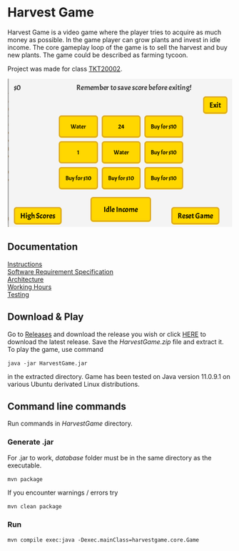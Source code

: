 # Harvest Game
Harvest Game is a video game where the player tries to acquire as much money as possible. In the game player can grow plants and invest in idle income. The core gameplay loop of the game is to sell the harvest and buy new plants. The game could be described as farming tycoon.

Project was made for class [TKT20002](https://studies.helsinki.fi/opintotarjonta/cur/hy-opt-cur-2021-31e1be8a-da83-4a6b-b59d-1920ad62f5f6).

![screenshot](documentation/images/promo_screenshot.png)

## Documentation
[Instructions](https://github.com/jpasikainen/ot-harjoitustyo/blob/master/documentation/instructions.md)\
[Software Requirement Specification](https://github.com/jpasikainen/ot-harjoitustyo/blob/master/documentation/srs.md)\
[Architecture](https://github.com/jpasikainen/ot-harjoitustyo/blob/master/documentation/architecture.md)\
[Working Hours](https://github.com/jpasikainen/ot-harjoitustyo/blob/master/documentation/workinghours.md)\
[Testing](https://github.com/jpasikainen/ot-harjoitustyo/blob/master/documentation/testing.md)

## Download & Play
Go to [Releases](https://github.com/jpasikainen/ot-harjoitustyo/releases) and download the release you wish or click [HERE](https://github.com/jpasikainen/ot-harjoitustyo/releases/download/viikko5/HarvestGame.zip) to download the latest release. Save the *HarvestGame.zip* file and extract it. To play the game, use command
```
java -jar HarvestGame.jar
```
in the extracted directory. Game has been tested on Java version 11.0.9.1 on various Ubuntu derivated Linux distributions.

## Command line commands
Run commands in *HarvestGame* directory.

### Generate .jar
For .jar to work, *database* folder must be in the same directory as the executable.
```
mvn package
```
If you encounter warnings / errors try
```
mvn clean package
```

### Run
```
mvn compile exec:java -Dexec.mainClass=harvestgame.core.Game
```
